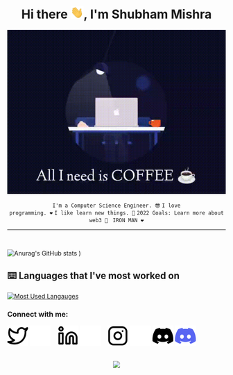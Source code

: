 <div align="center">
<h1>Hi there <img src="./img/Hi.gif" width="30px">, I'm Shubham Mishra</h1>

![alt text](./img/coffee.gif)

</div>


<div align="center" width="50">

<code>I'm a Computer Science Engineer. 😎</code>
<code>I love programming. ❤</code>
<code>I like learn new things. 🌱</code>
<code>2022 Goals: Learn more about web3 🥅 </code>
<code>IRON MAN ❤ </code>

---
</div>
</br>

![Anurag's GitHub stats](https://github-readme-stats.vercel.app/api?username=TonyStark0801&show_icons=true&theme=tokyonight)
)
## :keyboard: Languages that I've most worked on
[![Most Used Langauges](https://github-readme-stats.vercel.app/api/top-langs/?username=TonyStark0801&layout=compact&theme=tokyonight)](https://github.com/charfweh)
### Connect with me:


[![website](./img/twitter-light.svg)](https://twitter.com/mishras85003094#gh-light-mode-only)
[![website](./img/twitter-dark.svg)](https://twitter.com/mishras85003094#gh-dark-mode-only)
&nbsp;&nbsp;
[![website](./img/linkedin-light.svg)](https://www.linkedin.com/in/shubhammishra8149/#gh-light-mode-only)
[![website](./img/linkedin-dark.svg)](https://www.linkedin.com/in/shubhammishra8149/#gh-dark-mode-only)
&nbsp;&nbsp;
[![website](./img/instagram-light.svg)](https://www.instagram.com/_shubham.mishraa_/#gh-light-mode-only)
[![website](./img/instagram-dark.svg)](https://www.instagram.com/_shubham.mishraa_/#gh-dark-mode-only)
[![website](./img/discord%20dark.svg/)](https://www.instagram.com/_shubham.mishraa_/#gh-dark-mode-only)
[![website](./img/discord%20light.svg)](https://www.instagram.com/_shubham.mishraa_/#gh-light-mode-only)

<div align="center">
<br><img src="https://gpvc.arturio.dev/TonyStark0801">
</div>
